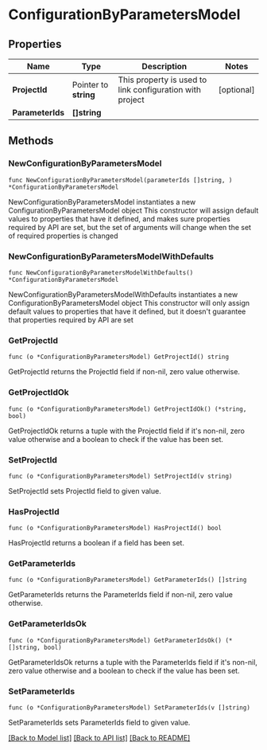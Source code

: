 # ConfigurationByParametersModel

## Properties

Name | Type | Description | Notes
------------ | ------------- | ------------- | -------------
**ProjectId** | Pointer to **string** | This property is used to link configuration with project | [optional] 
**ParameterIds** | **[]string** |  | 

## Methods

### NewConfigurationByParametersModel

`func NewConfigurationByParametersModel(parameterIds []string, ) *ConfigurationByParametersModel`

NewConfigurationByParametersModel instantiates a new ConfigurationByParametersModel object
This constructor will assign default values to properties that have it defined,
and makes sure properties required by API are set, but the set of arguments
will change when the set of required properties is changed

### NewConfigurationByParametersModelWithDefaults

`func NewConfigurationByParametersModelWithDefaults() *ConfigurationByParametersModel`

NewConfigurationByParametersModelWithDefaults instantiates a new ConfigurationByParametersModel object
This constructor will only assign default values to properties that have it defined,
but it doesn't guarantee that properties required by API are set

### GetProjectId

`func (o *ConfigurationByParametersModel) GetProjectId() string`

GetProjectId returns the ProjectId field if non-nil, zero value otherwise.

### GetProjectIdOk

`func (o *ConfigurationByParametersModel) GetProjectIdOk() (*string, bool)`

GetProjectIdOk returns a tuple with the ProjectId field if it's non-nil, zero value otherwise
and a boolean to check if the value has been set.

### SetProjectId

`func (o *ConfigurationByParametersModel) SetProjectId(v string)`

SetProjectId sets ProjectId field to given value.

### HasProjectId

`func (o *ConfigurationByParametersModel) HasProjectId() bool`

HasProjectId returns a boolean if a field has been set.

### GetParameterIds

`func (o *ConfigurationByParametersModel) GetParameterIds() []string`

GetParameterIds returns the ParameterIds field if non-nil, zero value otherwise.

### GetParameterIdsOk

`func (o *ConfigurationByParametersModel) GetParameterIdsOk() (*[]string, bool)`

GetParameterIdsOk returns a tuple with the ParameterIds field if it's non-nil, zero value otherwise
and a boolean to check if the value has been set.

### SetParameterIds

`func (o *ConfigurationByParametersModel) SetParameterIds(v []string)`

SetParameterIds sets ParameterIds field to given value.



[[Back to Model list]](../README.md#documentation-for-models) [[Back to API list]](../README.md#documentation-for-api-endpoints) [[Back to README]](../README.md)


